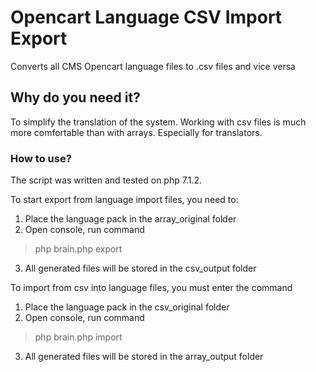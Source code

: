 # Opencart Language CSV Import Export
Converts all CMS Opencart language files to .csv files and vice versa

## Why do you need it?
To simplify the translation of the system. Working with csv files is much more comfortable than with arrays. Especially for translators.

### How to use?
The script was written and tested on php 7.1.2.

To start export from language import files, you need to:
1) Place the language pack in the array_original folder
2) Open console, run command
> php brain.php export
3) All generated files will be stored in the csv_output folder


To import from csv into language files, you must enter the command
1) Place the language pack in the csv_original folder
2) Open console, run command
> php brain.php import
3) All generated files will be stored in the array_output folder
